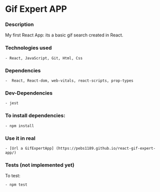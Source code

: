 # Gif Expert APP

### Description
My first React App: its a basic gif search created in React.

### Technologies used
~~~
- React, JavaScript, Git, Html, Css
~~~

### Dependencies
~~~
-  React, React-dom, web-vitals, react-scripts, prop-types
~~~

### Dev-Dependencies
~~~
- jest
~~~

### To install dependencies:
~~~
- npm install 
~~~

### Use it in real
~~~
- [Url a GifExpertApp] (https://pebs1189.github.io/react-gif-expert-app/)
~~~

### Tests (not implemented yet)
To test:
~~~
- npm test
~~~
